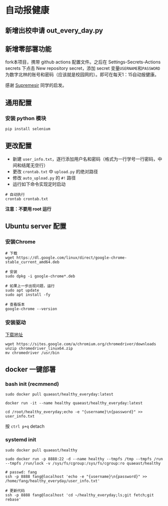 # 自动报健康

## 新增出校申请 out_every_day.py

## 新增零部署功能

fork本项目，携带 github actions 配置文件。之后在 Settings-Secrets-Actions secrets 下点击 New repository secret，添加 secret 变量`USERNAME`和`PASSWORD`为数字北林的账号和密码（应该就是校园网的）。即可在每天1：15自动报健康。

感谢 [Supremesir](https://github.com/Supremesir) 同学的启发。

## 通用配置

### 安装 python 模块

```bash
pip install selenium
```

## 更改配置

* 新建 `user_info.txt`，逐行添加用户名和密码（格式为一行学号一行密码，中间和结尾无空行）
* 更改 `crontab.txt` 中 `upload.py` 的绝对路径
* 修改 `auto_upload.py` 的 `#!` 路径 
* 运行如下命令实现定时启动

```shell script
# 自动执行
crontab crontab.txt
```

**注意：不要用 root 运行**

## Ubuntu server 配置

### 安装Chrome

```shell script
# 下载
wget https://dl.google.com/linux/direct/google-chrome-stable_current_amd64.deb

# 安装
sudo dpkg -i google-chrome*.deb

# 如果上一步出现问题，运行
sudo apt update
sudo apt install -fy

# 查看版本
google-chrome --version
```

### 安装驱动

[下载地址](https://sites.google.com/a/chromium.org/chromedriver/downloads)

```shell script
wget https://sites.google.com/a/chromium.org/chromedriver/downloads
unzip chromedriver_linux64.zip
mv chromedriver /usr/bin
```

## docker 一键部署


### bash init (recmmend)

```shell script
sudo docker pull quaeast/healthy_everyday:latest

docker run -it --name healthy quaeast/healthy_everyday:latest

cd /root/healthy_everyday;echo -e "{username}\n{password}" >> user_info.txt
```
按 `ctrl p+q` detach

### systemd init

```shell script
sudo docker pull quaeast/healthy

sudo docker run -p 8888:22 -d --name healthy --tmpfs /tmp --tmpfs /run --tmpfs /run/lock -v /sys/fs/cgroup:/sys/fs/cgroup:ro quaeast/healthy

# passwd: fang
ssh -p 8888 fang@localhost 'echo -e "{username}\n{password}" >> /home/fang/healthy_everyday/user_info.txt'

# 更新代码
ssh -p 8888 fang@localhost 'cd ~/healthy_everyday;ls;git fetch;git rebase'
```
